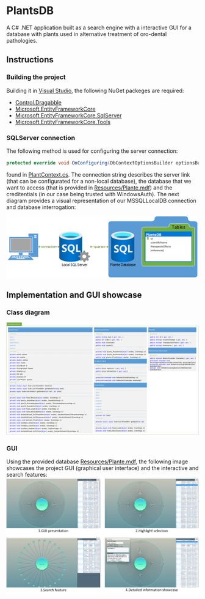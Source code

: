 # PlantsDB
A C# .NET application built as a search engine with a interactive GUI for a database with plants used in alternative treatment of oro-dental pathologies.
## Instructions
### Building the project
Building it in [Visual Studio](https://visualstudio.microsoft.com/), the following NuGet packeges are required:
* [Control.Dragabble](https://github.com/intrueder/Control.Draggable)
* [Microsoft.EntityFrameworkCore](https://learn.microsoft.com/en-us/ef/core/)
* [Microsoft.EntityFrameworkCore.SqlServer](https://learn.microsoft.com/en-us/ef/core/)
* [Microsoft.EntityFrameworkCore.Tools](https://learn.microsoft.com/en-us/ef/core/)
### SQLServer connection
The following method is used for configuring the server connection:
```C#
protected override void OnConfiguring(DbContextOptionsBuilder optionsBuilder)
```
found in [PlantContext.cs](https://github.com/BorcaAlexandruMiron/PlantsDB/blob/master/Plants/Models/PlantContext.cs). The connection string describes the server link (that can be configurated for a non-local database), the database that we want to access (that is provided in [Resources/Plante.mdf](https://github.com/BorcaAlexandruMiron/PlantsDB/blob/master/Plants/Resources/Plante.mdf)) and the creditentials (in our case being trusted with WindowsAuth). The next diagram provides a visual representation of our MSSQLLocalDB connection and database interrogation:

![alt text](Plants/Resources/SQLConnection.png "Connection")
## Implementation and GUI showcase
### Class diagram
![alt text](Plants/Resources/ClassDiagram.png "ClassDiagram")
### GUI 
Using the provided database [Resources/Plante.mdf](https://github.com/BorcaAlexandruMiron/PlantsDB/blob/master/Plants/Resources/Plante.mdf), the following image showcases the project GUI (graphical user interface) and the interactive and search features:
![alt text](Plants/Resources/GUI.png "GUI Showcase")
